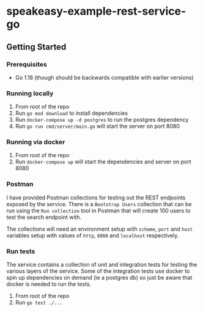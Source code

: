 # speakeasy-example-rest-service-go

## Getting Started

### Prerequisites

* Go 1.18 (though should be backwards compatible with earlier versions)

### Running locally

1. From root of the repo
2. Run `go mod download` to install dependencies
3. Run `docker-compose up -d postgres` to run the postgres dependency
4. Run `go run cmd/server/main.go` will start the server on port 8080

### Running via docker

1. From root of the repo
2. Run `docker-compose up` will start the dependencies and server on port 8080

### Postman

I have provided Postman collections for testing out the REST endpoints exposed by the service.
There is a `Bootstrap Users` collection that can be run using the `Run collection` tool in Postman that will create 100 users to test the search endpoint with.

The collections will need an environment setup with `scheme`, `port` and `host` variables setup with values of `http`, `8080` and `localhost` respectively.

### Run tests

The service contains a collection of unit and integration tests for testing the various layers of the service. Some of the integration tests use docker to spin up dependencies on demand (ie a postgres db) so just be aware that docker is needed to run the tests.

1. From root of the repo
2. Run `go test ./...`
